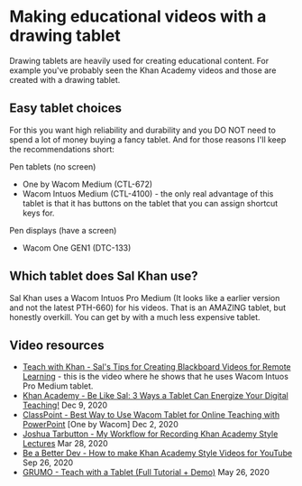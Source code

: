 # Making educational videos with a drawing tablet

Drawing tablets are heavily used for creating educational content. For example you've probably seen the Khan Academy videos and those are created with a drawing tablet.

## Easy tablet choices

For this you want high reliability and durability and you DO NOT need to spend a lot of money buying a fancy tablet. And for those reasons I'll keep the recommendations short:

Pen tablets (no screen)

* One by Wacom Medium (CTL-672)
* Wacom Intuos Medium (CTL-4100) - the only real advantage of this tablet is that it has buttons on the tablet that you can assign shortcut keys for.

Pen displays (have a screen)

* Wacom One GEN1 (DTC-133)

## Which tablet does Sal Khan use?

Sal Khan uses a Wacom Intuos Pro Medium (It looks like a earlier version and not the latest PTH-660) for his videos. That is an AMAZING tablet, but honestly overkill. You can get by with a much less expensive tablet.&#x20;

## Video resources

* [Teach with Khan - Sal's Tips for Creating Blackboard Videos for Remote Learning](https://www.youtube.com/watch?v=qcqPMKAVM04) - this is the video where he shows that he uses Wacom Intuos Pro Medium tablet.
* [Khan Academy - Be Like Sal: 3 Ways a Tablet Can Energize Your Digital Teaching!](https://www.youtube.com/watch?v=ITsSBEkEo0c) Dec 9, 2020
* [ClassPoint - Best Way to Use Wacom Tablet for Online Teaching with PowerPoint](https://www.youtube.com/watch?v=HV9BVNpwtZs) \[One by Wacom] Dec 2, 2020
* [Joshua Tarbutton - My Workflow for Recording Khan Academy Style Lectures](https://www.youtube.com/watch?v=i\_YvA5quXMY) Mar 28, 2020
* [Be a Better Dev - How to make Khan Academy Style Videos for YouTube](https://www.youtube.com/watch?v=6Fk9xDpJhvk\&pp=ygUlaG93IHRvIG1ha2Uga2hhbiBhY2FkZW15IHN0eWxlIHZpZGVvcw%3D%3D) Sep 26, 2020&#x20;
* [GRUMO - Teach with a Tablet (Full Tutorial + Demo)](https://www.youtube.com/watch?v=S3rYfgm0Asw) May 26, 2020






